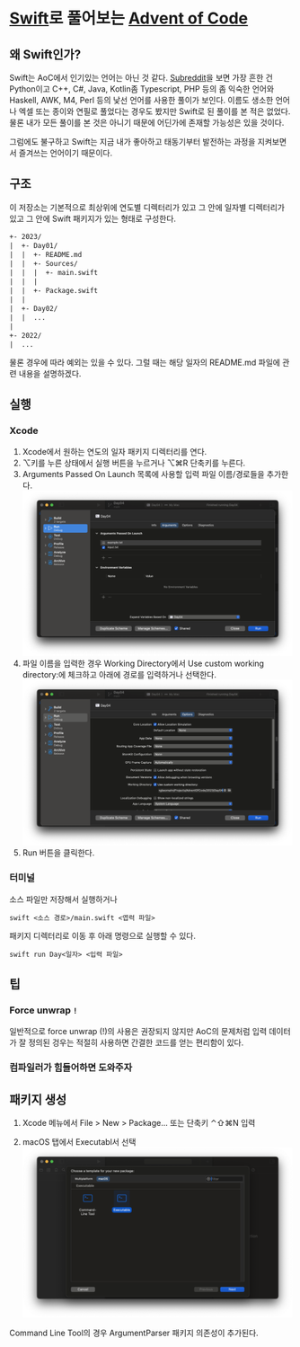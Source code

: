 # [Swift](https://swift.org)로 풀어보는 [Advent of Code](https://adventofcode.com)



## 왜 Swift인가?

Swift는 AoC에서 인기있는 언어는 아닌 것 같다.  [Subreddit]()을 보면 가장 흔한 건 Python이고 C++, C#, Java, Kotlin좀 Typescript, PHP 등의 좀 익숙한 언어와 Haskell, AWK, M4, Perl 등의 낯선 언어를 사용한 풀이가 보인다.  이름도 생소한 언어나 엑셀 또는 종이와 연필로 풀었다는 경우도 봤지만 Swift로 된 풀이를 본 적은 없었다.  물론 내가 모든 풀이를 본 것은 아니기 때문에 어딘가에 존재할 가능성은 있을 것이다.

그럼에도 불구하고 Swift는 지금 내가 좋아하고 태동기부터 발전하는 과정을 지켜보면서 즐겨쓰는 언어이기 때문이다.

## 구조

이 저장소는 기본적으로 최상위에 연도별 디렉터리가 있고 그 안에 일자별 디렉터리가 있고 그 안에 Swift 패키지가 있는 형태로 구성한다.

```
+- 2023/
|  +- Day01/
|  |  +- README.md
|  |  +- Sources/
|  |  |  +- main.swift
|  |  |
|  |  +- Package.swift
|  |
|  +- Day02/
|  |  ...
|
+- 2022/
|  ...
```

물론 경우에 따라 예외는 있을 수 있다.  그럴 때는 해당 일자의 README.md 파일에 관련 내용을 설명하겠다.

## 실행

### Xcode

1. Xcode에서 원하는 연도의 일자 패키지 디렉터리를 연다.
1. ⌥키를 누른 상태에서 실행 버튼을 누르거나 ⌥⌘R 단축키를 누른다.
1. Arguments Passed On Launch 목록에 사용할 입력 파일 이름/경로들을 추가한다.
![](Images/Run-Arguments.png)
1. 파일 이름을 입력한 경우 Working Directory에서 Use custom working directory:에 체크하고 아래에 경로를 입력하거나 선택한다.
![](Images/Run-Options.png)
1. Run 버튼을 클릭한다.

### 터미널

소스 파일만 저장해서 실행하거나

```
swift <소스 경로>/main.swift <엽력 파일>
```

패키지 디렉터리로 이동 후 아래 명령으로 실행할 수 있다.

```
swift run Day<일자> <입력 파일>
```

## 팁

### Force unwrap `!`

일반적으로 force unwrap (!)의 사용은 권장되지 않지만 AoC의 문제처럼 입력 데이터가 잘 정의된 겅우는 적절히 사용하면 간결한 코드를 얻는 편리함이 있다.

### 컴파일러가 힘들어하면 도와주자


## 패키지 생성

1. Xcode 메뉴에서 File > New > Package... 또는 단축키 ⌃⇧⌘N 입력

2. macOS 탭에서 Executabl서 선택
![스크린샷](Images/New-Package.png)

Command Line Tool의 경우 ArgumentParser 패키지 의존성이 추가된다.

